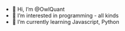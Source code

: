 - 👋 Hi, I’m @OwlQuant
- 👀 I’m interested in programming - all kinds
- 🌱 I’m currently learning Javascript, Python

